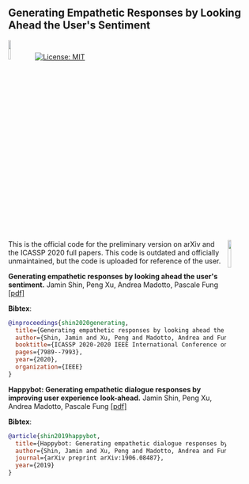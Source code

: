 ## Generating Empathetic Responses by Looking Ahead the User's Sentiment

[<img src="img/pytorch-logo-dark.png" width="10%">](https://pytorch.org) [![License: MIT](https://img.shields.io/badge/License-MIT-yellow.svg)](https://opensource.org/licenses/MIT) 

<img align="right" src="img/HKUST.jpg" width="12%">

This is the official code for the preliminary version on arXiv and the ICASSP 2020 full papers. This code is outdated and officially unmaintained, but the code is uploaded for reference of the user.

**Generating empathetic responses by looking ahead the user's sentiment.** Jamin Shin, Peng Xu, Andrea Madotto, Pascale Fung [[pdf]](https://ieeexplore.ieee.org/abstract/document/9054379)

**Bibtex**:
```bibtex
@inproceedings{shin2020generating,
  title={Generating empathetic responses by looking ahead the user’s sentiment},
  author={Shin, Jamin and Xu, Peng and Madotto, Andrea and Fung, Pascale},
  booktitle={ICASSP 2020-2020 IEEE International Conference on Acoustics, Speech and Signal Processing (ICASSP)},
  pages={7989--7993},
  year={2020},
  organization={IEEE}
}
```

**Happybot: Generating empathetic dialogue responses by improving user experience look-ahead.** Jamin Shin, Peng Xu, Andrea Madotto, Pascale Fung [[pdf]](https://arxiv.org/pdf/1906.08487.pdf)

**Bibtex**:
```bibtex
@article{shin2019happybot,
  title={Happybot: Generating empathetic dialogue responses by improving user experience look-ahead},
  author={Shin, Jamin and Xu, Peng and Madotto, Andrea and Fung, Pascale},
  journal={arXiv preprint arXiv:1906.08487},
  year={2019}
}
```

